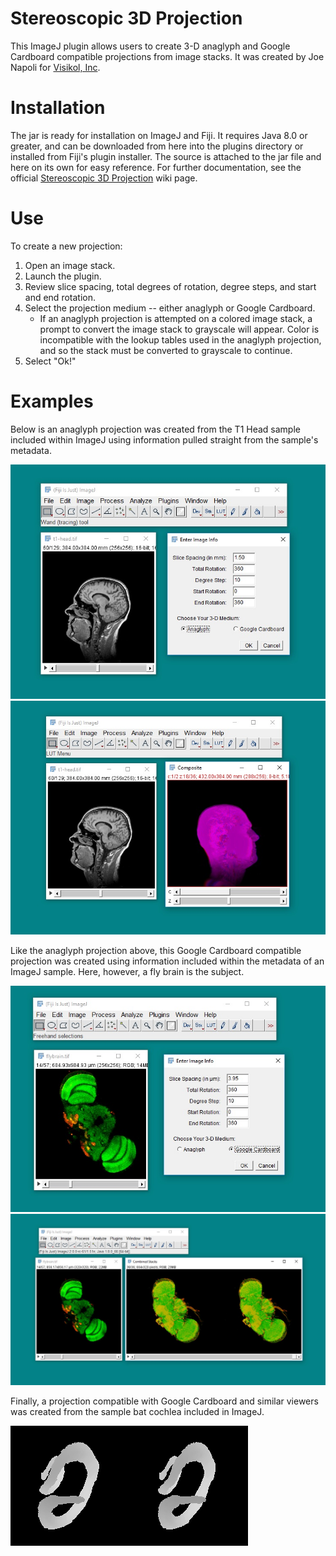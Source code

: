 # Stereoscopic 3D Projection
This ImageJ plugin allows users to create 3-D anaglyph and Google Cardboard compatible projections from image stacks.
It was created by Joe Napoli for [Visikol, Inc](https://visikol.com/).

# Installation
The jar is ready for installation on ImageJ and Fiji. It requires Java 8.0 or greater, and can be downloaded from here into the plugins directory or installed from Fiji's plugin installer.
The source is attached to the jar file and here on its own for easy reference.
For further documentation, see the official [Stereoscopic 3D Projection](https://imagej.net/Stereoscopic_3D_Projection) wiki page.

# Use
To create a new projection:

1. Open an image stack.
2. Launch the plugin.
3. Review slice spacing, total degrees of rotation, degree steps, and start and end rotation.
4. Select the projection medium -- either anaglyph or Google Cardboard.
    - If an anaglyph projection is attempted on a colored image stack, a prompt to convert the image stack to grayscale will appear. Color is incompatible with the lookup tables used in the anaglyph projection, and so the stack must be converted to grayscale to continue.
5. Select "Ok!"

# Examples

Below is an anaglyph projection was created from the T1 Head sample included within ImageJ using information pulled straight from the sample's metadata.

![Anaglyph Example 1](https://raw.githubusercontent.com/Joe-Napoli/Stereoscopic_3D_Projection/master/Sample%20Images/AnaglyphExample1.jpg)
![Anaglyph Product](https://raw.githubusercontent.com/Joe-Napoli/Stereoscopic_3D_Projection/master/Sample%20Images/AnaglyphExample2.jpg)

Like the anaglyph projection above, this Google Cardboard compatible projection was created using information included within the metadata of an ImageJ sample. Here, however, a fly brain is the subject.

![Cardboard Example 1](https://raw.githubusercontent.com/Joe-Napoli/Stereoscopic_3D_Projection/master/Sample%20Images/CardboardExample1.jpg)
![Cardboard Product](https://raw.githubusercontent.com/Joe-Napoli/Stereoscopic_3D_Projection/master/Sample%20Images/CardboardExample2.jpg)

Finally, a projection compatible with Google Cardboard and similar viewers was created from the sample bat cochlea included in ImageJ. 

![Bat Cochlea Volume Projection](https://raw.githubusercontent.com/Joe-Napoli/Stereoscopic_3D_Projection/master/Sample%20Images/BatProduct.gif)
 

